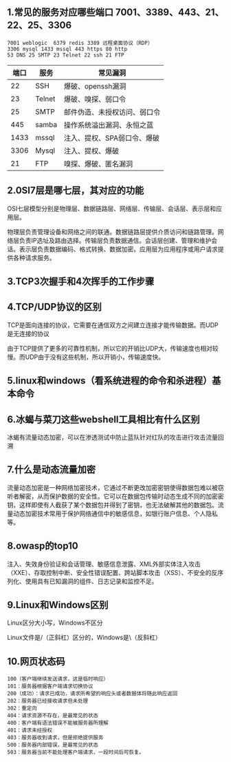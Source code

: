 ## 1.常见的服务对应哪些端口 7001、3389、443、21、22、25、3306

```
7001 weblogic  6379 redis 3389 远程桌面协议（RDP） 
3306 mysql 1433 mssql 443 https 80 http 
53 DNS 25 SMTP 23 Telnet 22 ssh 21 FTP
```

| 端口 | 服务   | 常见漏洞                     |
| ---- | ------ | ---------------------------- |
| 22   | SSH    | 爆破、openssh漏洞            |
| 23   | Telnet | 爆破、嗅探、弱口令           |
| 25   | SMTP   | 邮件伪造、未授权访问、弱口令 |
| 445  | samba  | 操作系统溢出漏洞、永恒之蓝   |
| 1433 | mssql  | 注入、提权、SPA弱口令、爆破  |
| 3306 | Mysql  | 注入、提权、爆破             |
| 21   | FTP    | 嗅探、爆破、匿名漏洞         |

## 2.0SI7层是哪七层，其对应的功能



OSI七层模型分别是物理层、数据链路层、网络层、传输层、会话层、表示层和应用层。

物理层负责管理设备和网络之间的联通。数据链路层提供介质访问和链路管理。网络层负责IP选址及路由选择。传输层负责数据通信。会话层创建、管理和维护会话。表示层负责数据编码、格式转换、数据加密。应用层为应用程序或用户请求提供各种请求服务。



## 3.TCP3次握手和4次挥手的工作步骤



## 4.TCP/UDP协议的区别

TCP是面向连接的协议，它需要在通信双方之间建立连接才能传输数据。而UDP是无连接的协议

由于TCP提供了更多的可靠性机制，所以它的开销比UDP大，传输速度也相对较慢。而UDP由于没有这些机制，所以开销小，传输速度快。

## 5.linux和windows（看系统进程的命令和杀进程）基本命令



## 6.冰蝎与菜刀这些webshell工具相比有什么区别

冰蝎有流量动态加密，可以在渗透测试中防止蓝队针对红队的攻击进行攻击流量回溯



## 7.什么是动态流量加密

流量动态加密是一种网络加密技术，它通过不断更改加密密钥使得数据包难以被窃听者解密，从而保护数据的安全性。它可以在数据包传输时动态生成不同的加密密钥，这样即使有人截获了某个数据包并得到了密钥，也无法破解其他的数据包。流量动态加密技术常用于保护网络通信中的敏感信息，如银行账户信息、个人隐私等。



## 8.owasp的top10

注入、失效身份验证和会话管理、敏感信息泄露、XML外部实体注入攻击（XXE）、存取控制中断、安全性错误配置、跨站脚本攻击（XSS）、不安全的反序列化、使用具有已知漏洞的组件、日志记录和监控不足。

## 9.Linux和Windows区别

Linux区分大小写，Windows不区分

Linux文件是/（正斜杠）区分的，Windows是\（反斜杠）



## 10.网页状态码

```
100（客户端继续发送请求，这是临时响应）
101：服务器根据客户端请求切换协议
200（成功）：请求已成功，请求所希望的响应头或者数据体将随此响应返回
202：服务器已经接收请求但未处理
302：重定向
404：请求资源不存在，是最常见的状态
400：客户端有语法错误不能被服务器所理解
401：请求未经授权
403：服务器收到请求，但是拒绝提供服务
500：服务器内部错误，是最常见的状态
503：服务器当前不能处理客户端请求，一段时间后可恢复。
```

